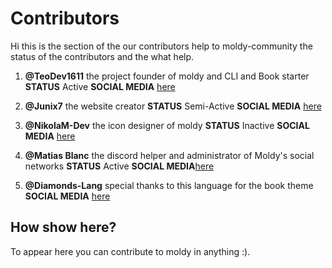 # Contributors

Hi this is the section of the our contributors help to moldy-community the status of the contributors and the what help.

1. **@TeoDev1611** the project founder of moldy and CLI and Book starter **STATUS** Active **SOCIAL MEDIA** [here](https://github.com/TeoDev1611)

1. **@Junix7** the website creator **STATUS** Semi-Active **SOCIAL MEDIA** [here](https://linktr.ee/junix)

1. **@NikolaM-Dev** the icon designer of moldy **STATUS**  Inactive **SOCIAL MEDIA** [here](https://github.com/NikolaM-Dev)

1. **@Matias Blanc** the discord helper and administrator of Moldy's social networks **STATUS** Active **SOCIAL MEDIA**[here](https://linktr.ee/senderotecnologico)

1. **@Diamonds-Lang** special thanks to this language for the book theme **SOCIAL MEDIA** [here](https://github.com/diamonds-lang/book)

## How show here?

To appear here you can contribute to moldy in anything :).

